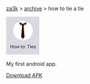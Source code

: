 [za3k](/) > [archive](/archive/) > how to tie a tie

![](ties.png)

My first android app.

[Download APK](https://germinate.za3k.com/pub/HowToTieATie)

